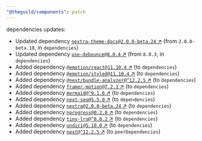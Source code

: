 ```yaml
---
"@theguild/components": patch
---
```


dependencies updates: 

- Updated dependency [`nextra-theme-docs@2.0.0-beta.24` ↗︎](https://www.npmjs.com/package/nextra-theme-docs/v/2.0.0-beta.24) (from `2.0.0-beta.18`, in `dependencies`)
- Updated dependency [`use-debounce@8.0.4` ↗︎](https://www.npmjs.com/package/use-debounce/v/8.0.4) (from `8.0.3`, in `dependencies`)
- Added dependency [`@emotion/react@11.10.4` ↗︎](https://www.npmjs.com/package/@emotion/react/v/11.10.4) (to `dependencies`)
- Added dependency [`@emotion/styled@11.10.4` ↗︎](https://www.npmjs.com/package/@emotion/styled/v/11.10.4) (to `dependencies`)
- Added dependency [`@next/bundle-analyzer@^12.2.5` ↗︎](https://www.npmjs.com/package/@next/bundle-analyzer/v/null) (to `dependencies`)
- Added dependency [`framer-motion@7.2.1` ↗︎](https://www.npmjs.com/package/framer-motion/v/7.2.1) (to `dependencies`)
- Added dependency [`mermaid@^9.1.6` ↗︎](https://www.npmjs.com/package/mermaid/v/null) (to `dependencies`)
- Added dependency [`next-seo@5.5.0` ↗︎](https://www.npmjs.com/package/next-seo/v/5.5.0) (to `dependencies`)
- Added dependency [`nextra@2.0.0-beta.24` ↗︎](https://www.npmjs.com/package/nextra/v/2.0.0-beta.24) (to `dependencies`)
- Added dependency [`nprogress@0.2.0` ↗︎](https://www.npmjs.com/package/nprogress/v/0.2.0) (to `dependencies`)
- Added dependency [`tiny-lru@^8.0.2` ↗︎](https://www.npmjs.com/package/tiny-lru/v/null) (to `dependencies`)
- Added dependency [`undici@5.10.0` ↗︎](https://www.npmjs.com/package/undici/v/5.10.0) (to `dependencies`)
- Added dependency [`next@^12.2.5` ↗︎](https://www.npmjs.com/package/next/v/null) (to `peerDependencies`)

